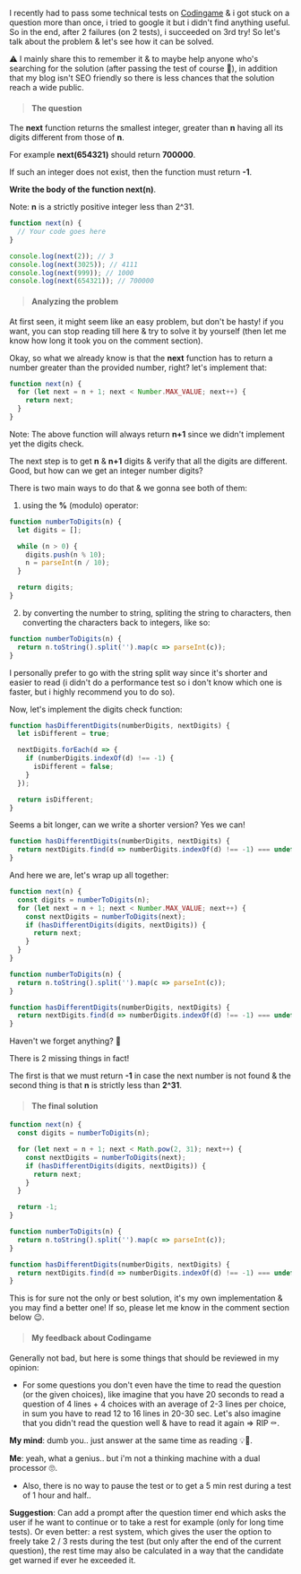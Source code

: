 I recently had to pass some technical tests on [Codingame](https://www.codingame.com/) & i got stuck on a question more than once, i tried to google it but i didn't find anything useful. So in the end, after 2 failures (on 2 tests), i succeeded on 3rd try! So let's talk about the problem & let's see how it can be solved.

⚠️ I mainly share this to remember it & to maybe help anyone who's searching for the solution (after passing the test of course 👀), in addition that my blog isn't SEO friendly so there is less chances that the solution reach a wide public.

<blockquote><h4>The question</h4></blockquote>

The **next** function returns the smallest integer, greater
than **n** having all its digits different from those of **n**.

For example **next(654321)** should return **700000**.

If such an integer does not exist, then the function must return **-1**.

**Write the body of the function next(n)**.

Note: **n** is a strictly positive integer less than 2^31.

```javascript
function next(n) {
  // Your code goes here
}

console.log(next(2)); // 3
console.log(next(3025)); // 4111
console.log(next(999)); // 1000
console.log(next(654321)); // 700000
```

<blockquote><h4>Analyzing the problem</h4></blockquote>

At first seen, it might seem like an easy problem, but don't be hasty! if you want, you can stop reading till here & try to solve it by yourself (then let me know how long it took you on the comment section).

Okay, so what we already know is that the **next** function has to return a number greater than the provided number, right? let's implement that:

```javascript
function next(n) {
  for (let next = n + 1; next < Number.MAX_VALUE; next++) {
    return next;
  }
}
```

Note: The above function will always return **n+1** since we didn't implement yet the digits check.

The next step is to get **n** & **n+1** digits & verify that all the digits are different. Good, but how can we get an integer number digits?

There is two main ways to do that & we gonna see both of them:

1. using the **%** (modulo) operator:

```javascript
function numberToDigits(n) {
  let digits = [];

  while (n > 0) {
    digits.push(n % 10);
    n = parseInt(n / 10);
  }

  return digits;
}
```

2. by converting the number to string, spliting the string to characters, then converting the characters back to integers, like so:

```javascript
function numberToDigits(n) {
  return n.toString().split('').map(c => parseInt(c));
}
```

I personally prefer to go with the string split way since it's shorter and easier to read (i didn't do a performance test so i don't know which one is faster, but i highly recommend you to do so).

Now, let's implement the digits check function:

```javascript
function hasDifferentDigits(numberDigits, nextDigits) {
  let isDifferent = true;

  nextDigits.forEach(d => {
    if (numberDigits.indexOf(d) !== -1) {
      isDifferent = false;
    }
  });

  return isDifferent;
}
```

Seems a bit longer, can we write a shorter version? Yes we can!

```javascript
function hasDifferentDigits(numberDigits, nextDigits) {
  return nextDigits.find(d => numberDigits.indexOf(d) !== -1) === undefined;
}
```

And here we are, let's wrap up all together:

```javascript
function next(n) {
  const digits = numberToDigits(n);
  for (let next = n + 1; next < Number.MAX_VALUE; next++) {
    const nextDigits = numberToDigits(next);
    if (hasDifferentDigits(digits, nextDigits)) {
      return next;
    }
  }
}

function numberToDigits(n) {
  return n.toString().split('').map(c => parseInt(c));
}

function hasDifferentDigits(numberDigits, nextDigits) {
  return nextDigits.find(d => numberDigits.indexOf(d) !== -1) === undefined;
}
```

Haven't we forget anything? 🤔

There is 2 missing things in fact!

The first is that we must return **-1** in case the next number is not found & the second thing is that **n** is strictly less than **2^31**.

<blockquote><h4>The final solution</h4></blockquote>

```javascript
function next(n) {
  const digits = numberToDigits(n);

  for (let next = n + 1; next < Math.pow(2, 31); next++) {
    const nextDigits = numberToDigits(next);
    if (hasDifferentDigits(digits, nextDigits)) {
      return next;
    }
  }

  return -1;
}

function numberToDigits(n) {
  return n.toString().split('').map(c => parseInt(c));
}

function hasDifferentDigits(numberDigits, nextDigits) {
  return nextDigits.find(d => numberDigits.indexOf(d) !== -1) === undefined;
}
```

This is for sure not the only or best solution, it's my own implementation & you may find a better one! If so, please let me know in the comment section below 😉.

<blockquote><h4>My feedback about Codingame</h4></blockquote>

Generally not bad, but here is some things that should be reviewed in my opinion:

- For some questions you don't even have the time to read the question (or the given choices), like imagine that you have 20 seconds to read a question of 4 lines + 4 choices with an average of 2-3 lines per choice, in sum you have to read 12 to 16 lines in 20-30 sec. Let's also imagine that you didn't read the question well & have to read it again => RIP ⚰️.

**My mind**: dumb you.. just answer at the same time as reading 💡👀.

**Me**: yeah, what a genius.. but i'm not a thinking machine with a dual processor 🙄.

- Also, there is no way to pause the test or to get a 5 min rest during a test of 1 hour and half..

**Suggestion**: Can add a prompt after the question timer end which asks the user if he want to continue or to take a rest for example (only for long time tests). Or even better: a rest system, which gives the user the option to freely take 2 / 3 rests during the test (but only after the end of the current question), the rest time may also be calculated in a way that the candidate get warned if ever he exceeded it.
